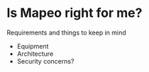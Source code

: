 # Is Mapeo right for me?

Requirements and things to keep in mind

* Equipment
* Architecture
* Security concerns?



